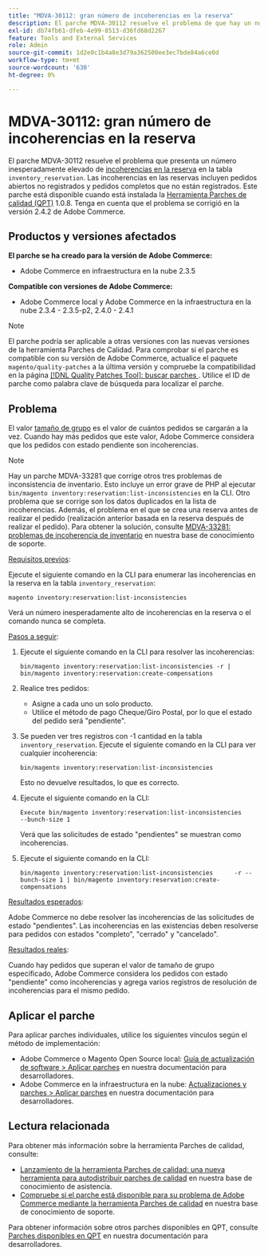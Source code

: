 ```yaml
---
title: "MDVA-30112: gran número de incoherencias en la reserva"
description: El parche MDVA-30112 resuelve el problema de que hay un número inesperadamente elevado de [incoherencias en la reserva](https://devdocs.magento.com/guides/v2.4/inventory/inventory-cli-reference.html#what-causes-reservation-inconsistencies) en la tabla "inventory_reservation". Las incoherencias en las reservas incluyen pedidos abiertos no registrados y pedidos completos que no están registrados. Este parche está disponible cuando está instalada la [Quality Patches Tool (QPT)](/help/announcements/adobe-commerce-announcements/magento-quality-patches-released-new-tool-to-self-serve-quality-patches.md) 1.0.8. Tenga en cuenta que el problema se corrigió en la versión 2.4.2 de Adobe Commerce.
exl-id: db74fb61-dfeb-4e99-8513-d36fd68d2267
feature: Tools and External Services
role: Admin
source-git-commit: 1d2e0c1b4a8e3d79a362500ee3ec7bde84a6ce0d
workflow-type: tm+mt
source-wordcount: '630'
ht-degree: 0%

---
```


# MDVA-30112: gran número de incoherencias en la reserva

El parche MDVA-30112 resuelve el problema que presenta un número inesperadamente elevado de [incoherencias en la reserva](https://devdocs.magento.com/guides/v2.4/inventory/inventory-cli-reference.html#what-causes-reservation-inconsistencies) en la tabla `inventory_reservation`. Las incoherencias en las reservas incluyen pedidos abiertos no registrados y pedidos completos que no están registrados. Este parche está disponible cuando está instalada la [Herramienta Parches de calidad (QPT)](/help/announcements/adobe-commerce-announcements/magento-quality-patches-released-new-tool-to-self-serve-quality-patches.md) 1.0.8. Tenga en cuenta que el problema se corrigió en la versión 2.4.2 de Adobe Commerce.

## Productos y versiones afectados

**El parche se ha creado para la versión de Adobe Commerce:**

* Adobe Commerce en infraestructura en la nube 2.3.5

**Compatible con versiones de Adobe Commerce:**

* Adobe Commerce local y Adobe Commerce en la infraestructura en la nube 2.3.4 - 2.3.5-p2, 2.4.0 - 2.4.1

>[!NOTE]
>
>El parche podría ser aplicable a otras versiones con las nuevas versiones de la herramienta Parches de Calidad. Para comprobar si el parche es compatible con su versión de Adobe Commerce, actualice el paquete `magento/quality-patches` a la última versión y compruebe la compatibilidad en la página [[!DNL Quality Patches Tool]: buscar parches ](https://devdocs.magento.com/quality-patches/tool.html#patch-grid). Utilice el ID de parche como palabra clave de búsqueda para localizar el parche.

## Problema

El valor [tamaño de grupo](https://devdocs.magento.com/guides/v2.4/inventory/inventory-cli-reference.html#list-inconsistencies-command) es el valor de cuántos pedidos se cargarán a la vez. Cuando hay más pedidos que este valor, Adobe Commerce considera que los pedidos con estado pendiente son incoherencias.

>[!NOTE]
>
>Hay un parche MDVA-33281 que corrige otros tres problemas de inconsistencia de inventario. Esto incluye un error grave de PHP al ejecutar `bin/magento inventory:reservation:list-inconsistencies` en la CLI. Otro problema que se corrige son los datos duplicados en la lista de incoherencias. Además, el problema en el que se crea una reserva antes de realizar el pedido (realización anterior basada en la reserva después de realizar el pedido). Para obtener la solución, consulte [MDVA-33281: problemas de incoherencia de inventario](/help/support-tools/patches-available-in-qpt-tool/v1-0-14/mdva-33281-magento-patch-inventory-inconsistency-issues.md) en nuestra base de conocimiento de soporte.

<u>Requisitos previos</u>:

Ejecute el siguiente comando en la CLI para enumerar las incoherencias en la reserva en la tabla `inventory_reservation`:

```
magento inventory:reservation:list-inconsistencies
```

Verá un número inesperadamente alto de incoherencias en la reserva o el comando nunca se completa.

<u>Pasos a seguir</u>:

1. Ejecute el siguiente comando en la CLI para resolver las incoherencias:

   ```
   bin/magento inventory:reservation:list-inconsistencies -r | bin/magento inventory:reservation:create-compensations
   ```

1. Realice tres pedidos:
   * Asigne a cada uno un solo producto.
   * Utilice el método de pago Cheque/Giro Postal, por lo que el estado del pedido será &quot;pendiente&quot;.
1. Se pueden ver tres registros con -1 cantidad en la tabla `inventory_reservation`. Ejecute el siguiente comando en la CLI para ver cualquier incoherencia:

   ```
   bin/magento inventory:reservation:list-inconsistencies
   ```

   Esto no devuelve resultados, lo que es correcto.

1. Ejecute el siguiente comando en la CLI:

   ```
   Execute bin/magento inventory:reservation:list-inconsistencies      --bunch-size 1
   ```

   Verá que las solicitudes de estado &quot;pendientes&quot; se muestran como incoherencias.

1. Ejecute el siguiente comando en la CLI:

   ```
   bin/magento inventory:reservation:list-inconsistencies      -r --bunch-size 1 | bin/magento inventory:reservation:create-compensations
   ```

<u>Resultados esperados</u>:

Adobe Commerce no debe resolver las incoherencias de las solicitudes de estado &quot;pendientes&quot;. Las incoherencias en las existencias deben resolverse para pedidos con estados &quot;completo&quot;, &quot;cerrado&quot; y &quot;cancelado&quot;.

<u>Resultados reales</u>:

Cuando hay pedidos que superan el valor de tamaño de grupo especificado, Adobe Commerce considera los pedidos con estado &quot;pendiente&quot; como incoherencias y agrega varios registros de resolución de incoherencias para el mismo pedido.

## Aplicar el parche

Para aplicar parches individuales, utilice los siguientes vínculos según el método de implementación:

* Adobe Commerce o Magento Open Source local: [Guía de actualización de software > Aplicar parches](https://devdocs.magento.com/guides/v2.4/comp-mgr/patching/mqp.html) en nuestra documentación para desarrolladores.
* Adobe Commerce en la infraestructura en la nube: [Actualizaciones y parches > Aplicar parches](https://devdocs.magento.com/cloud/project/project-patch.html) en nuestra documentación para desarrolladores.

## Lectura relacionada

Para obtener más información sobre la herramienta Parches de calidad, consulte:

* [Lanzamiento de la herramienta Parches de calidad: una nueva herramienta para autodistribuir parches de calidad](/help/announcements/adobe-commerce-announcements/magento-quality-patches-released-new-tool-to-self-serve-quality-patches.md) en nuestra base de conocimiento de asistencia.
* [Compruebe si el parche está disponible para su problema de Adobe Commerce mediante la herramienta Parches de calidad](/help/support-tools/patches-available-in-qpt-tool/check-patch-for-magento-issue-with-magento-quality-patches.md) en nuestra base de conocimiento de soporte.

Para obtener información sobre otros parches disponibles en QPT, consulte [Parches disponibles en QPT](https://devdocs.magento.com/quality-patches/tool.html#patch-grid) en nuestra documentación para desarrolladores.
